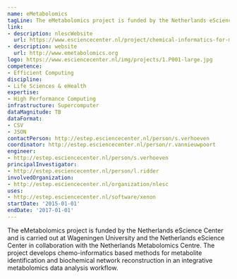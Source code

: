 ```yaml
---
name: eMetabolomics
tagLine: The eMetabolomics project is funded by the Netherlands eScience Center
link:
- description: nlescWebsite
  url: https://www.esciencecenter.nl/project/chemical-informatics-for-metabolite-identification-and-biochemical-network
- description: website
  url: http://www.emetabolomics.org
logo: https://www.esciencecenter.nl/img/projects/1.P001-large.jpg
competence:
- Efficient Computing
discipline:
- Life Sciences & eHealth
expertise:
- High Performance Computing
infrastructure: Supercomputer
dataMagnitude: TB
dataFormat:
- CSV
- JSON
contactPerson: http://estep.esciencecenter.nl/person/s.verhoeven
coordinator: http://estep.esciencecenter.nl/person/r.vannieuwpoort
engineer:
- http://estep.esciencecenter.nl/person/s.verhoeven
principalInvestigator:
- http://estep.esciencecenter.nl/person/l.ridder
involvedOrganization:
- http://estep.esciencecenter.nl/organization/nlesc
uses:
- http://estep.esciencecenter.nl/software/xenon
startDate: '2015-01-01'
endDate: '2017-01-01'
---
```

The eMetabolomics project is funded by the Netherlands eScience Center and is carried out at Wageningen University and the Netherlands eScience Center in collaboration with the Netherlands Metabolomics Centre. The project develops chemo-informatics based methods for metabolite identification and biochemical network reconstruction in an integrative metabolomics data analysis workflow.
